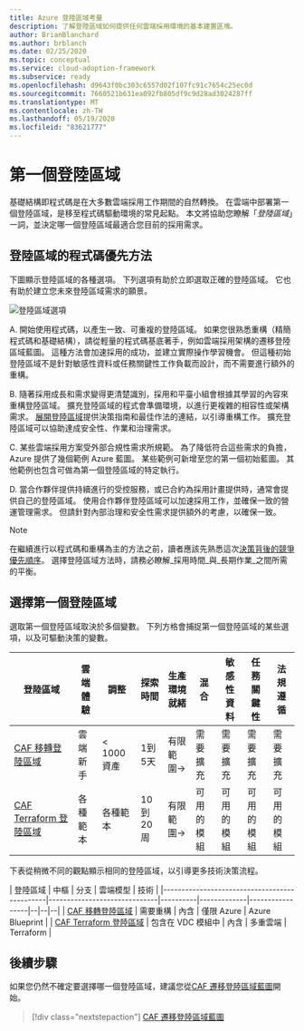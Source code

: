 ```yaml
---
title: Azure 登陸區域考量
description: 了解登陸區域如何提供任何雲端採用環境的基本建置區塊。
author: BrianBlanchard
ms.author: brblanch
ms.date: 02/25/2020
ms.topic: conceptual
ms.service: cloud-adoption-framework
ms.subservice: ready
ms.openlocfilehash: d9643f0bc303c6557d02f107fc91c7654c25ec0d
ms.sourcegitcommit: 7660521b631ea092fb805df9c9d28ad3024287ff
ms.translationtype: MT
ms.contentlocale: zh-TW
ms.lasthandoff: 05/19/2020
ms.locfileid: "83621777"
---
```

# <a name="first-landing-zone"></a>第一個登陸區域

基礎結構即程式碼是在大多數雲端採用工作期間的自然轉換。 在雲端中部署第一個登陸區域，是移至程式碼驅動環境的常見起點。 本文將協助您瞭解「_登陸區域_」一詞，並決定哪一個登陸區域最適合您目前的採用需求。

## <a name="code-first-approach-to-landing-zones"></a>登陸區域的程式碼優先方法

下圖顯示登陸區域的各種選項。 下列選項有助於立即選取正確的登陸區域。 它也有助於建立您未來登陸區域需求的願景。

![登陸區域選項](../../_images/ready/landing-zone-options.png)

A. 開始使用程式碼，以產生一致、可重複的登陸區域。 如果您很熟悉重構（精簡程式碼和基礎結構），請從輕量的程式碼基底著手，例如雲端採用架構的遷移登陸區域藍圖。 這種方法會加速採用的成功，並建立實際操作學習機會。 但這種初始登陸區域不是針對敏感性資料或任務關鍵性工作負載而設計，而不需要進行額外的重構。

B. 隨著採用成長和需求變得更清楚識別，採用和平臺小組會根據其學習的內容來重構登陸區域。 擴充登陸區域的程式會準備環境，以進行更複雜的相容性或架構需求。 [展開登陸區域](../considerations/index.md)提供決策指南和最佳作法的連結，以引導重構工作。 擴充登陸區域可以協助達成安全性、作業和治理需求。

C. 某些雲端採用方案受外部合規性需求所規範。 為了降低符合這些需求的負擔，Azure 提供了幾個範例 Azure 藍圖。 某些範例可新增至您的第一個初始藍圖。 其他範例也包含可做為第一個登陸區域的特定執行。

D. 當合作夥伴提供持續進行的受控服務，或已合約為採用計畫提供時，通常會提供自己的登陸區域。 使用合作夥伴登陸區域可以加速採用工作，並確保一致的營運管理需求。 但請針對內部治理和安全性需求提供額外的考慮，以確保一致。

> [!NOTE]
> 在繼續進行以程式碼和重構為主的方法之前，讀者應該先熟悉這次[決策背後的競爭優先順序](../../strategy/balance-competing-priorities.md#balance-during-the-ready-phase)。 選擇登陸區域方法時，請務必瞭解_採用時間_與_長期作業_之間所需的平衡。

## <a name="choosing-a-first-landing-zone"></a>選擇第一個登陸區域

選取第一個登陸區域取決於多個變數。 下列方格會捕捉第一個登陸區域的某些選項，以及可驅動決策的變數。

| 登陸區域                                 | 雲端體驗  | 調整             | 探索時間 | 生產環境就緒 | 混合             | 敏感性資料     | 任務關鍵性   | 法規遵循         |
|----------------------------------------------|-------------------|-------------------|----------------|------------------|--------------------|--------------------|--------------------|--------------------|
| [CAF 移轉登陸區域](./migrate-landing-zone.md)     | 雲端新手      | < 1000 資產    | 1到5天    | 有限範圍-> | 需要擴充 | 需要擴充 | 需要擴充 | 需要擴充 |
| [CAF Terraform 登陸區域](./terraform-landing-zone.md) | 各種範本 | 各種範本 | 10到20周 | 有限範圍-> | 可用的模組  | 可用的模組  | 可用的模組  | 可用的模組  |

下表從稍微不同的觀點顯示相同的登陸區域，以引導更多技術決策流程。

| 登陸區域                                 | 中樞                          | 分支    | 雲端模型 | 技術      |
|----------------------------------------------|------------------------------|----------|-------------|-----------------|--|--|--|
| [CAF 移轉登陸區域](./migrate-landing-zone.md)     | 需要重構            | 內含 | 僅限 Azure  | Azure Blueprint |
| [CAF Terraform 登陸區域](./terraform-landing-zone.md) | 包含在 VDC 模組中       | 內含 | 多重雲端  | Terraform       |

## <a name="next-steps"></a>後續步驟

如果您仍然不確定要選擇哪一個登陸區域，建議您從[CAF 遷移登陸區域藍圖](./migrate-landing-zone.md)開始。

> [!div class="nextstepaction"]
> [CAF 遷移登陸區域藍圖](./migrate-landing-zone.md)
